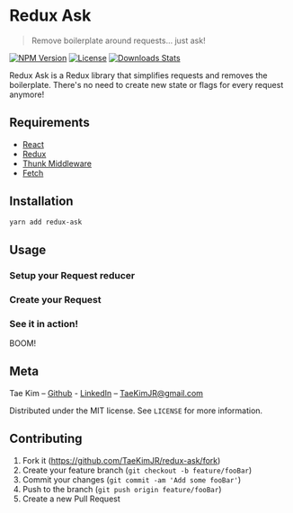 # Redux Ask
> Remove boilerplate around requests... just ask!

[![NPM Version](https://img.shields.io/npm/v/redux-ask.svg)](https://www.npmjs.com/package/redux-ask)
[![License](https://img.shields.io/npm/l/redux-ask.svg)](https://www.npmjs.com/package/redux-ask)
[![Downloads Stats](https://img.shields.io/github/downloads/taekimjr/redux-ask/total.svg)](https://www.npmjs.com/package/redux-ask)

Redux Ask is a Redux library that simplifies requests and removes the boilerplate. There's no need to create new state or flags for every request anymore!

## Requirements
- [React](https://www.npmjs.com/package/react)
- [Redux](https://www.npmjs.com/package/redux)
- [Thunk Middleware](https://www.npmjs.com/package/redux-thunk)
- [Fetch](https://developer.mozilla.org/en-US/docs/Web/API/Fetch_API/Using_Fetch)

## Installation

```sh
yarn add redux-ask
```

## Usage
### Setup your Request reducer

### Create your Request

### See it in action!

BOOM!

## Meta

Tae Kim – [Github](https://github.com/TaeKimJR) - [LinkedIn](https://www.linkedin.com/in/taekimjr/) – TaeKimJR@gmail.com

Distributed under the MIT license. See ``LICENSE`` for more information.

## Contributing
1. Fork it (<https://github.com/TaeKimJR/redux-ask/fork>)
2. Create your feature branch (`git checkout -b feature/fooBar`)
3. Commit your changes (`git commit -am 'Add some fooBar'`)
4. Push to the branch (`git push origin feature/fooBar`)
5. Create a new Pull Request